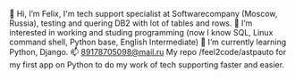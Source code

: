 👋 Hi, I’m Felix, I'm tech support specialist at Softwarecompany (Moscow, Russia), testing and quering DB2 with lot of tables and rows.
👀 I’m interested in working and studing programming (now I know SQL, Linux command shell, Python base, English Intermediate)
🌱 I’m currently learning Python, Django.
📫 89178705098@mail.ru
My repo /feel2code/astpauto for my first app on Python to do my work of tech supporting faster and easier.
